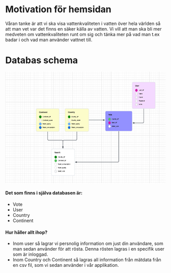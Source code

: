 # Motivation för hemsidan
Våran tanke är att vi ska visa vattenkvaliteten i vatten över hela världen så att man vet var det finns en säker källa av vatten. Vi vill att man ska bli mer medveten om vattenkvaliteten runt om sig och tänka mer på vad man t.ex badar i och vad man använder vattnet till. 

# Databas schema
<img src="https://github.com/abbindustrigymnasium/fn-projekt-4/blob/main/databas%20schema.png" width="600" height="350">

#### Det som finns i själva databasen är:
* Vote
* User
* Country
* Continent
#### Hur håller allt ihop?
* Inom user så lagrar vi persnolig information om just din användare, som man sedan använder för att rösta. Denna rösten lagras i en specifik user som är inloggad.
* Inom Country och Continent så lagras all information från mätdata från en csv fil, som vi sedan använder i vår applikation.

